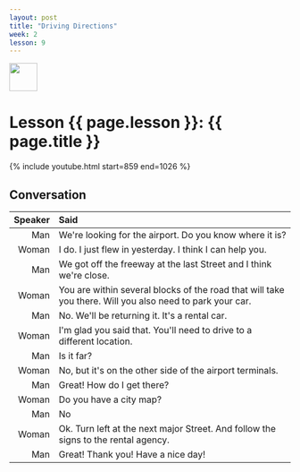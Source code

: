 ```yaml
---
layout: post
title: "Driving Directions"
week: 2
lesson: 9
---
```


<a href="/"><img src="/assets/logo.svg" width="50"></a>

# Lesson {{ page.lesson }}: {{ page.title }}

{% include youtube.html start=859 end=1026 %}

## Conversation

Speaker | Said
---: | :---
Man | We're looking for the airport. Do you know where it is?
Woman | I do. I just flew in yesterday. I think I can help you.
Man | We got off the freeway at the last Street and I think we're close.
Woman | You are within several blocks of the road that will take you there. Will you also need to park your car.
Man | No. We'll be returning it. It's a rental car.
Woman | I'm glad you said that. You'll need to drive to a different location.
Man | Is it far?
Woman | No, but it's on the other side of the airport terminals.
Man | Great! How do I get there?
Woman | Do you have a city map?
Man | No
Woman | Ok. Turn left at the next major Street. And follow the signs to the rental agency.
Man | Great! Thank you! Have a nice day!
